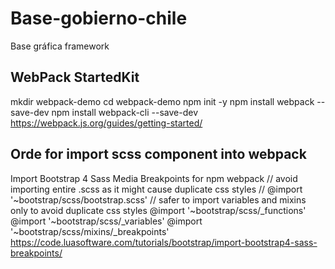 # Base-gobierno-chile
Base gráfica framework

## WebPack StartedKit
mkdir webpack-demo
cd webpack-demo
npm init -y
npm install webpack --save-dev
npm install webpack-cli --save-dev
https://webpack.js.org/guides/getting-started/

## Orde for import scss component into webpack
Import Bootstrap 4 Sass Media Breakpoints for npm webpack
// avoid importing entire .scss as it might cause duplicate css styles
// @import '~bootstrap/scss/bootstrap.scss'
// safer to import variables and mixins only to avoid duplicate css styles
@import '~bootstrap/scss/_functions'
@import '~bootstrap/scss/_variables'
@import '~bootstrap/scss/mixins/_breakpoints'
https://code.luasoftware.com/tutorials/bootstrap/import-bootstrap4-sass-breakpoints/
